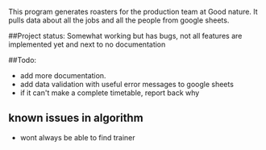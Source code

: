 This program generates roasters for the production team at Good nature. 
It pulls data about all the jobs and all the people from google sheets.

##Project status: 
Somewhat working but has bugs, not all features are implemented yet and next to no documentation


##Todo:
- add more documentation.
- add data validation with useful error messages to google sheets
- if it can't make a complete timetable, report back why

## known issues in algorithm
- wont always be able to find trainer
